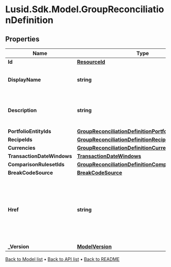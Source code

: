 # Lusid.Sdk.Model.GroupReconciliationDefinition

## Properties

Name | Type | Description | Notes
------------ | ------------- | ------------- | -------------
**Id** | [**ResourceId**](ResourceId.md) |  | [optional] 
**DisplayName** | **string** | The name of the Group Reconciliation Definition | [optional] 
**Description** | **string** | The description of the Group Reconciliation Definition | [optional] 
**PortfolioEntityIds** | [**GroupReconciliationDefinitionPortfolioEntityIds**](GroupReconciliationDefinitionPortfolioEntityIds.md) |  | [optional] 
**RecipeIds** | [**GroupReconciliationDefinitionRecipeIds**](GroupReconciliationDefinitionRecipeIds.md) |  | [optional] 
**Currencies** | [**GroupReconciliationDefinitionCurrencies**](GroupReconciliationDefinitionCurrencies.md) |  | [optional] 
**TransactionDateWindows** | [**TransactionDateWindows**](TransactionDateWindows.md) |  | [optional] 
**ComparisonRulesetIds** | [**GroupReconciliationDefinitionComparisonRulesetIds**](GroupReconciliationDefinitionComparisonRulesetIds.md) |  | [optional] 
**BreakCodeSource** | [**BreakCodeSource**](BreakCodeSource.md) |  | [optional] 
**Href** | **string** | The specific Uniform Resource Identifier (URI) for this resource at the requested effective and asAt datetime. | [optional] 
**_Version** | [**ModelVersion**](ModelVersion.md) |  | [optional] 

[Back to Model list](../README.md#documentation-for-models) &#8226; [Back to API list](../README.md#documentation-for-api-endpoints) &#8226; [Back to README](../README.md)

